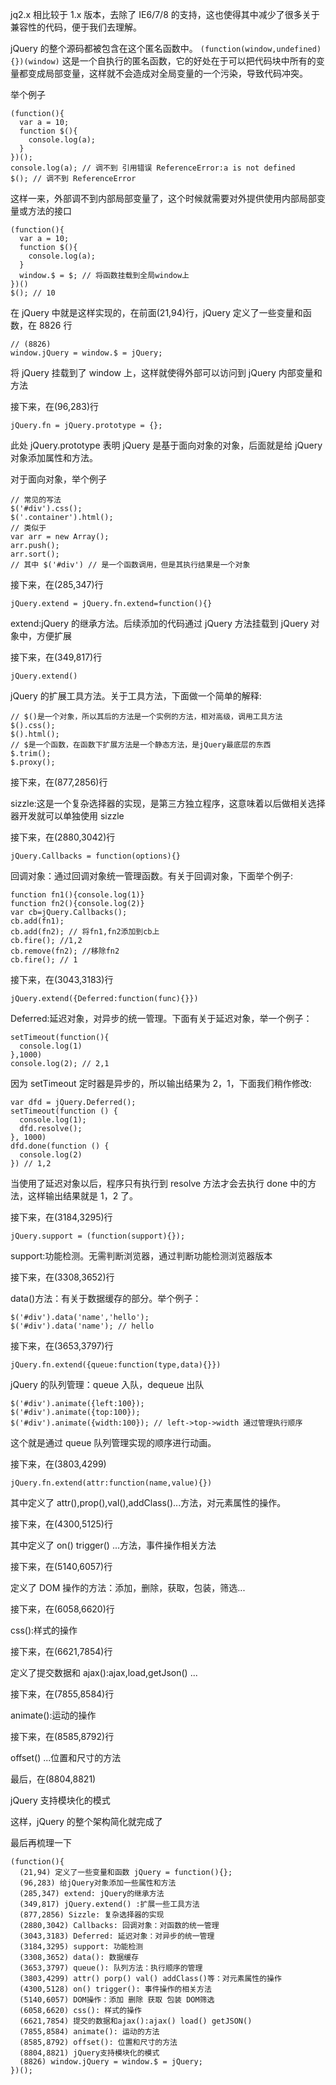 jq2.x 相比较于 1.x 版本，去除了 IE6/7/8 的支持，这也使得其中减少了很多关于兼容性的代码，便于我们去理解。

jQuery 的整个源码都被包含在这个匿名函数中。
`(function(window,undefined){})(window)`
这是一个自执行的匿名函数，它的好处在于可以把代码块中所有的变量都变成局部变量，这样就不会造成对全局变量的一个污染，导致代码冲突。

举个例子

```
(function(){
  var a = 10;
  function $(){
    console.log(a);
  }
})();
console.log(a); // 调不到 引用错误 ReferenceError:a is not defined
$(); // 调不到 ReferenceError
```

这样一来，外部调不到内部局部变量了，这个时候就需要对外提供使用内部局部变量或方法的接口

```
(function(){
  var a = 10;
  function $(){
    console.log(a);
  }
  window.$ = $; // 将函数挂载到全局window上
})()
$(); // 10
```

在 jQuery 中就是这样实现的，在前面(21,94)行，jQuery 定义了一些变量和函数，在 8826 行

```
// (8826)
window.jQuery = window.$ = jQuery;
```

将 jQuery 挂载到了 window 上，这样就使得外部可以访问到 jQuery 内部变量和方法

接下来，在(96,283)行

```
jQuery.fn = jQuery.prototype = {};
```

此处 jQuery.prototype 表明 jQuery 是基于面向对象的对象，后面就是给 jQuery 对象添加属性和方法。

对于面向对象，举个例子

```
// 常见的写法
$('#div').css();
$('.container').html();
// 类似于
var arr = new Array();
arr.push();
arr.sort();
// 其中 $('#div') // 是一个函数调用，但是其执行结果是一个对象

```

接下来，在(285,347)行

```
jQuery.extend = jQuery.fn.extend=function(){}
```

extend:jQuery 的继承方法。后续添加的代码通过 jQuery 方法挂载到 jQuery 对象中，方便扩展

接下来，在(349,817)行

```
jQuery.extend()
```

jQuery 的扩展工具方法。关于工具方法，下面做一个简单的解释:

```
// $()是一个对象，所以其后的方法是一个实例的方法，相对高级，调用工具方法
$().css();
$().html();
// $是一个函数，在函数下扩展方法是一个静态方法，是jQuery最底层的东西
$.trim();
$.proxy();
```

接下来，在(877,2856)行

sizzle:这是一个复杂选择器的实现，是第三方独立程序，这意味着以后做相关选择器开发就可以单独使用 sizzle

接下来，在(2880,3042)行

```
jQuery.Callbacks = function(options){}
```

回调对象：通过回调对象统一管理函数。有关于回调对象，下面举个例子:

```
function fn1(){console.log(1)}
function fn2(){console.log(2)}
var cb=jQuery.Callbacks();
cb.add(fn1);
cb.add(fn2); // 将fn1,fn2添加到cb上
cb.fire(); //1,2
cb.remove(fn2); //移除fn2
cb.fire(); // 1
```

接下来，在(3043,3183)行

```
jQuery.extend({Deferred:function(func){}})
```

Deferred:延迟对象，对异步的统一管理。下面有关于延迟对象，举一个例子：

```
setTimeout(function(){
  console.log(1)
},1000)
console.log(2); // 2,1
```

因为 setTimeout 定时器是异步的，所以输出结果为 2，1，下面我们稍作修改:

```
var dfd = jQuery.Deferred();
setTimeout(function () {
  console.log(1);
  dfd.resolve();
}, 1000)
dfd.done(function () {
  console.log(2)
}) // 1,2
```

当使用了延迟对象以后，程序只有执行到 resolve 方法才会去执行 done 中的方法，这样输出结果就是 1，2 了。

接下来，在(3184,3295)行

```
jQuery.support = (function(support){});
```

support:功能检测。无需判断浏览器，通过判断功能检测浏览器版本

接下来，在(3308,3652)行

data()方法：有关于数据缓存的部分。举个例子：

```
$('#div').data('name','hello');
$('#div').data('name'); // hello
```

接下来，在(3653,3797)行

```
jQuery.fn.extend({queue:function(type,data){}})
```

jQuery 的队列管理：queue 入队，dequeue 出队

```
$('#div').animate({left:100});
$('#div').animate({top:100});
$('#div').animate({width:100}); // left->top->width 通过管理执行顺序
```

这个就是通过 queue 队列管理实现的顺序进行动画。

接下来，在(3803,4299)

```
jQuery.fn.extend(attr:function(name,value){})
```

其中定义了 attr(),prop(),val(),addClass()...方法，对元素属性的操作。

接下来，在(4300,5125)行

其中定义了 on() trigger() ...方法，事件操作相关方法

接下来，在(5140,6057)行

定义了 DOM 操作的方法：添加，删除，获取，包装，筛选...

接下来，在(6058,6620)行

css():样式的操作

接下来，在(6621,7854)行

定义了提交数据和 ajax():ajax,load,getJson() ...

接下来，在(7855,8584)行

animate():运动的操作

接下来，在(8585,8792)行

offset() ...位置和尺寸的方法

最后，在(8804,8821)

jQuery 支持模块化的模式

这样，jQuery 的整个架构简化就完成了

最后再梳理一下

```
(function(){
  (21,94) 定义了一些变量和函数 jQuery = function(){};
  (96,283) 给jQuery对象添加一些属性和方法
  (285,347) extend: jQuery的继承方法
  (349,817) jQuery.extend() :扩展一些工具方法
  (877,2856) Sizzle: 复杂选择器的实现
  (2880,3042) Callbacks: 回调对象：对函数的统一管理
  (3043,3183) Deferred: 延迟对象：对异步的统一管理
  (3184,3295) support: 功能检测
  (3308,3652) data(): 数据缓存
  (3653,3797) queue(): 队列方法：执行顺序的管理
  (3803,4299) attr() porp() val() addClass()等：对元素属性的操作
  (4300,5128) on() trigger(): 事件操作的相关方法
  (5140,6057) DOM操作：添加 删除 获取 包装 DOM筛选
  (6058,6620) css(): 样式的操作
  (6621,7854) 提交的数据和ajax():ajax() load() getJSON()
  (7855,8584) animate(): 运动的方法
  (8585,8792) offset(): 位置和尺寸的方法
  (8804,8821) jQuery支持模块化的模式
  (8826) window.jQuery = window.$ = jQuery;
})();
```
